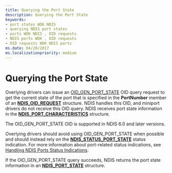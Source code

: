 ```yaml
---
title: Querying the Port State
description: Querying the Port State
keywords:
- port states WDK NDIS
- querying NDIS port states
- ports WDK NDIS , OID requests
- NDIS ports WDK , OID requests
- OID requests WDK NDIS ports
ms.date: 04/20/2017
ms.localizationpriority: medium
---
```


# Querying the Port State





Overlying drivers can issue an [OID\_GEN\_PORT\_STATE](./oid-gen-port-state.md) OID query request to get the current state of the port that is specified in the **PortNumber** member of an [**NDIS\_OID\_REQUEST**](/windows-hardware/drivers/ddi/ndis/ns-ndis-_ndis_oid_request) structure. NDIS handles this OID, and miniport drivers do not receive this OID query. NDIS receives port state information in the [**NDIS\_PORT\_CHARACTERISTICS**](/windows-hardware/drivers/ddi/ntddndis/ns-ntddndis-_ndis_port_characteristics) structure.

The OID\_GEN\_PORT\_STATE OID is supported in NDIS 6.0 and later versions.

Overlying drivers should avoid using OID\_GEN\_PORT\_STATE when possible and should instead rely on the [**NDIS\_STATUS\_PORT\_STATE**](./ndis-status-port-state.md) status indication. For more information about port-related status indications, see [Handling NDIS Ports Status Indications](handling-ndis-ports-status-indications.md).

If the OID\_GEN\_PORT\_STATE query succeeds, NDIS returns the port state information in an [**NDIS\_PORT\_STATE**](/windows-hardware/drivers/ddi/ntddndis/ns-ntddndis-_ndis_port_state) structure.

 

